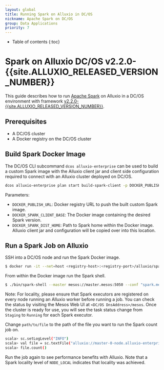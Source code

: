 ```yaml
---
layout: global
title: Running Spark on Alluxio in DC/OS
nickname: Apache Spark on DC/OS
group: Data Applications
priority: 7
---
```


* Table of contents
{:toc}

# Spark on Alluxio DC/OS v2.2.0-{{site.ALLUXIO_RELEASED_VERSION_NUMBER}}

This guide describes how to run [Apache Spark](http://spark.apache.org/) on Alluxio in a DC/OS environment with framework [v2.2.0-{{site.ALLUXIO_RELEASED_VERSION_NUMBER}}](Alluxio-on-DCOS.html#alluxio-dcos-v220-180).

## Prerequisites
- A DC/OS cluster
- A Docker registry on the DC/OS cluster

## Build Spark Docker Image
The DC/OS CLI subcommand `dcos alluxio-enterprise` can be used to build a custom Spark image with the Alluxio client jar and client side configuration required to connect with an Alluxio cluster deployed on DC/OS.

```bash
dcos alluxio-enterprise plan start build-spark-client -p DOCKER_PUBLISH_URL=<registry-host>:<registry-port> -p DOCKER_SPARK_CLIENT_BASE=mesosphere/spark:1.0.6-2.0.2-hadoop-2.6 -p DOCKER_SPARK_DIST_HOME=/opt/spark/dist
```
Parameters:
- `DOCKER_PUBLISH_URL`: Docker registry URL to push the built custom Spark image.
- `DOCKER_SPARK_CLIENT_BASE`: The Docker image containing the desired Spark version.
- `DOCKER_SPARK_DIST_HOME`: Path to Spark home within the Docker image. Alluxio client jar and configuration will be copied over into this location.

## Run a Spark Job on Alluxio

SSH into a DC/OS node and run the Spark Docker image.
```bash
$ docker run -it --net=host <registry-host>:<registry-port>/alluxio/spark-aee /bin/bash
```

From within the Docker image run the Spark shell.
```bash
$ ./bin/spark-shell --master mesos://master.mesos:5050 --conf "spark.mesos.executor.docker.image=registry.marathon.l4lb.thisdcos.directory:5000/alluxio/spark-aee" --conf "spark.mesos.executor.docker.forcePullImage=false" --conf "spark.scheduler.minRegisteredResourcesRatio=1" --conf "spark.scheduler.maxRegisteredResourcesWaitingTime=5s" --conf "spark.driver.extraClassPath=/opt/spark/dist/jars/alluxio-enterprise-1.6.0-spark-client.jar" --conf "spark.executor.extraClassPath=/opt/spark/dist/jars/alluxio-enterprise-1.6.0-spark-client.jar" --executor-memory 1G
```

Note: For locality, please ensure that Spark executors are registered on every node running an Alluxio worker before running a job. You can check the status by visiting the Mesos Web UI at `<DC/OS DnsAddress>/mesos`. Once the cluster is ready for use, you will see the task status change from `Staging` to  `Running` for each Spark executor.

Change `path/to/file` to the path of the file you want to run the Spark count job on.
```bash
scala> sc.setLogLevel("INFO")
scala> val file = sc.textFile("alluxio://master-0-node.alluxio-enterprise.mesos:19998/path/to/file")
scala> file.count()
```

Run the job again to see performance benefits with Alluxio.
Note that a Spark locality level of `NODE_LOCAL` indicates that locality was achieved.
